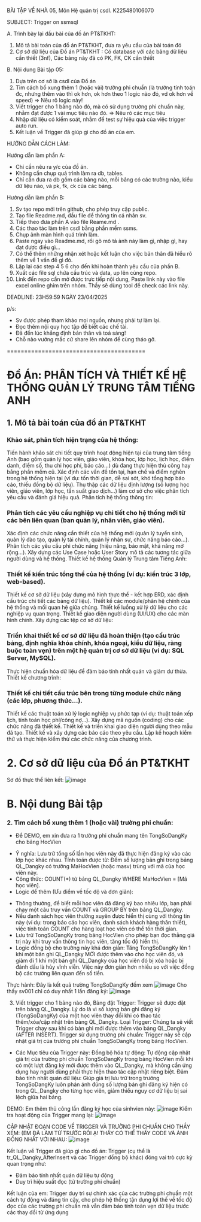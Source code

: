 BÀI TẬP VỀ NHÀ 05, Môn Hệ quản trị csdl. K225480106070

SUBJECT: Trigger on ssmsql 

A. Trình bày lại đầu bài của đồ án PT&TKHT:
1. Mô tả bài toán của đồ án PT&TKHT, 
   đưa ra yêu cầu của bài toán đó
2. Cơ sở dữ liệu của Đồ án PT&TKHT :
   Có database với các bảng dữ liệu cần thiết (3nf),
   Các bảng này đã có PK, FK, CK cần thiết
 
B. Nội dung Bài tập 05:
1. Dựa trên cơ sở là csdl của Đồ án
2. Tìm cách bổ xung thêm 1 (hoặc vài) trường phi chuẩn
   (là trường tính toán đc, nhưng thêm vào thì ok hơn,
    ok hơn theo 1 logic nào đó, vd ok hơn về speed)
   => Nêu rõ logic này!
3. Viết trigger cho 1 bảng nào đó, 
   mà có sử dụng trường phi chuẩn này,
   nhằm đạt được 1 vài mục tiêu nào đó.
   => Nêu rõ các mục tiêu 
4. Nhập dữ liệu có kiểm soát, 
   nhằm để test sự hiệu quả của việc trigger auto run.
5. Kết luận về Trigger đã giúp gì cho đồ án của em.

HƯỚNG DẪN CÁCH LÀM:

Hướng dẫn làm phần A: 
 - Chỉ cần nêu ra y/c của đồ án.
 - Không cần chụp quá trình làm ra db, tables.
 - Chỉ cần đưa ra db gồm các bảng nào,
   mỗi bảng có các trường nào, kiểu dữ liệu nào,
   và pk, fk, ck của các bảng.

Hướng dẫn làm phần B:
1. Sv tạo repo mới trên github, cho phép truy cập public.
2. Tạo file Readme.md, đầu file để thông tin cá nhân sv.
3. Tiếp theo đưa phần A vào file Reame.md .
3. Các thao tác làm trên csdl bằng phần mềm ssms.
4. Chụp ảnh màn hình quá trình làm.
5. Paste ngay vào Readme.md, 
   rồi gõ mô tả ảnh này làm gì, nhập gì, hay đạt được điều gì...
6. Có thể thêm những nhận xét hoặc kết luận
   cho việc bản thân đã hiểu rõ thêm về 1 vấn đề gì đó.
7. Lặp lại các step 4 5 6 cho đến khi hoàn thành yêu cầu của phần B.
8. Xuất các file sql chứa cấu trúc và data, up lên cùng repo.
9. Link đến repo cần mở được trực tiếp nội dung, 
   Paste link này vào file excel online ghim trên nhóm.
   Thầy sẽ dùng tool để check các link này.

DEADLINE: 23H59:59 NGÀY 23/04/2025

p/s:
 - Sv được phép tham khảo mọi nguồn, nhưng phải tự làm lại.
 - Đọc thêm nội quy học tập để biết các chế tài.
 - Đã đến lúc khẳng định bản thân và toả sáng!
 - Chỗ nào vướng mắc cứ share lên nhóm để cùng tháo gỡ.

========================================
# Đồ Án: PHÂN TÍCH VÀ THIẾT KẾ HỆ THỐNG QUẢN LÝ TRUNG TÂM TIẾNG ANH

## 1. Mô tả bài toán của đồ án PT&TKHT

### Khảo sát, phân tích hiện trạng của hệ thống:

Tiến hành khảo sát chi tiết quy trình hoạt động hiện tại của trung tâm tiếng Anh (bao gồm quản lý học viên, giáo viên, khóa học, lớp học, lịch học, điểm danh, điểm số, thu chi học phí, báo cáo...) dù đang thực hiện thủ công hay bằng phần mềm cũ.
Xác định các vấn đề tồn tại, hạn chế và điểm nghẽn trong hệ thống hiện tại (ví dụ: tốn thời gian, dễ sai sót, khó tổng hợp báo cáo, thiếu đồng bộ dữ liệu).
Thu thập các dữ liệu định lượng (số lượng học viên, giáo viên, lớp học, tần suất giao dịch...) làm cơ sở cho việc phân tích yêu cầu và đánh giá hiệu quả.
Phân tích hệ thống thông tin:

### Phân tích các yêu cầu nghiệp vụ chi tiết cho hệ thống mới từ các bên liên quan (ban quản lý, nhân viên, giáo viên).
Xác định các chức năng cần thiết của hệ thống mới (quản lý tuyển sinh, quản lý đào tạo, quản lý tài chính, quản lý nhân sự, chức năng báo cáo...).
Phân tích các yêu cầu phi chức năng (hiệu năng, bảo mật, khả năng mở rộng...).
Xây dựng các Use Case hoặc User Story mô tả các tương tác giữa người dùng và hệ thống.
Thiết kế hệ thống Quản lý Trung tâm Tiếng Anh:

### Thiết kế kiến trúc tổng thể của hệ thống (ví dụ: kiến trúc 3 lớp, web-based).
Thiết kế cơ sở dữ liệu (xây dựng mô hình thực thể - kết hợp ERD, xác định cấu trúc chi tiết các bảng dữ liệu).
Thiết kế các module/phân hệ chính của hệ thống và mối quan hệ giữa chúng.
Thiết kế luồng xử lý dữ liệu cho các nghiệp vụ quan trọng.
Thiết kế giao diện người dùng (UI/UX) cho các màn hình chính.
Xây dựng các tệp cơ sở dữ liệu:

### Triển khai thiết kế cơ sở dữ liệu đã hoàn thiện (tạo cấu trúc bảng, định nghĩa khóa chính, khóa ngoại, kiểu dữ liệu, ràng buộc toàn vẹn) trên một hệ quản trị cơ sở dữ liệu (ví dụ: SQL Server, MySQL).
Thực hiện chuẩn hóa dữ liệu để đảm bảo tính nhất quán và giảm dư thừa.
Thiết kế chương trình:

### Thiết kế chi tiết cấu trúc bên trong từng module chức năng (các lớp, phương thức...).
Thiết kế các thuật toán xử lý logic nghiệp vụ phức tạp (ví dụ: thuật toán xếp lịch, tính toán học phí/công nợ...).
Xây dựng mã nguồn (coding) cho các chức năng đã thiết kế.
Thiết kế và triển khai giao diện người dùng theo mẫu đã tạo.
Thiết kế và xây dựng các báo cáo theo yêu cầu.
Lập kế hoạch kiểm thử và thực hiện kiểm thử các chức năng của chương trình.

 # 2. Cơ sở dữ liệu của Đồ án PT&TKHT 
 
Sơ đồ thực thể liên kết:
![image](https://github.com/user-attachments/assets/e5ece73a-235f-4f72-94fc-941271fb37d2)

# B. Nội dung Bài tập
### 2. Tìm cách bổ xung thêm 1 (hoặc vài) trường phi chuẩn:

* Để DEMO, em xin đưa ra 1 trường phi chuẩn mang tên TongSoDangKy cho bảng HocVien
- Ý nghĩa: Lưu trữ tổng số lần học viên này đã thực hiện đăng ký vào các lớp học khác nhau.
Tính toán được từ: Đếm số lượng bản ghi trong bảng QL_Dangky có trường MaHocVien (hoặc masv) trùng với mã của học viên này.
- Công thức: COUNT(*) từ bảng QL_Dangky WHERE MaHocVien = [Mã học viên].
- Logic để thêm (Ưu điểm về tốc độ và đơn giản):
 + Thông thường, để biết mỗi học viên đã đăng ký bao nhiêu lớp, bạn phải chạy một câu truy vấn COUNT và GROUP BY trên bảng QL_Dangky.
 + Nếu danh sách học viên thường xuyên được hiển thị cùng với thông tin này (ví dụ: trong báo cáo học viên, danh sách khách hàng thân thiết), việc tính toán COUNT cho hàng loạt học viên có thể tốn thời gian.
 + Lưu trữ TongSoDangKy trong bảng HocVien cho phép bạn đọc thẳng giá trị này khi truy vấn thông tin học viên, tăng tốc độ hiển thị.
 + Logic đồng bộ cho trường này khá đơn giản: Tăng TongSoDangKy lên 1 khi một bản ghi QL_Dangky MỚI được thêm vào cho học viên đó, và giảm đi 1 khi một bản ghi QL_Dangky của học viên đó bị xóa hoặc bị đánh dấu là hủy vĩnh viễn. Việc này đơn giản hơn nhiều so với việc đồng bộ các trường liên quan đến số tiền.

Thực hành:
Đây là kết quả trường TongSoDangKy đếm xem 
![image](https://github.com/user-attachments/assets/597d17dd-2c82-4f69-b7eb-f964588519ba)
Cho thấy sv001 chỉ có duy nhất 1 lần đăng ký:
![image](https://github.com/user-attachments/assets/316f98d7-6d40-485a-bdf3-0672f2fcbcd9)


3. Viết trigger cho 1 bảng nào đó, 
Bảng đặt Trigger: Trigger sẽ được đặt trên bảng QL_Dangky. Lý do là vì số lượng bản ghi đăng ký (TongSoDangKy) của một học viên thay đổi khi có thao tác thêm/xóa/cập nhật trên bảng QL_Dangky.
Loại Trigger: Chúng ta sẽ viết Trigger chạy sau khi có bản ghi mới được thêm vào bảng QL_Dangky (AFTER INSERT).
Trigger sử dụng trường phi chuẩn: Trigger này sẽ cập nhật giá trị của trường phi chuẩn TongSoDangKy trong bảng HocVien.

 - Các Mục tiêu của Trigger này:
Đồng bộ hóa tự động: Tự động cập nhật giá trị của trường phi chuẩn TongSoDangKy trong bảng HocVien mỗi khi có một lượt đăng ký mới được thêm vào QL_Dangky, mà không cần ứng dụng hay người dùng phải thực hiện thao tác cập nhật riêng biệt.
Đảm bảo tính nhất quán dữ liệu: Giúp giá trị lưu trữ trong trường TongSoDangKy luôn phản ánh đúng số lượng bản ghi đăng ký hiện có trong QL_Dangky cho từng học viên, giảm thiểu nguy cơ dữ liệu bị sai lệch giữa hai bảng.

DEMO:
Em thêm thủ công lần đăng ký học của sinhvien này:
![image](https://github.com/user-attachments/assets/007b260c-c4b4-409e-a25f-ab372acc750f)
Kiểm tra hoạt động của Trigger mang lại:
![image](https://github.com/user-attachments/assets/be3b714d-e575-4230-b9c0-4f8193d64306)

CẬP NHẬT ĐOẠN CODE VỀ TRIGGER VÀ TRƯỜNG PHI CHUẨN CHO THẦY XEM:
(EM ĐÃ LÀM TỪ TRƯỚC RỒI Ạ! THẦY CÓ THỂ THẤY CODE VÀ ẢNH ĐỒNG NHẤT VỚI NHAU:
![image](https://github.com/user-attachments/assets/5a52fc9b-826d-4b35-a317-e9693fb9f57a)


Kết luận về Trigger đã giúp gì cho đồ án:
Trigger (cụ thể là tr_QL_Dangky_AfterInsert và các Trigger đồng bộ khác) đóng vai trò cực kỳ quan trọng như:
 + Đảm bảo tính nhất quán dữ liệu tự động
 + Duy trì hiệu suất đọc (từ trường phi chuẩn)

Kết luận của em: Trigger duy trì sự chính xác của các trường phi chuẩn một cách tự động và đáng tin cậy, cho phép hệ thống tận dụng lợi thế về tốc độ đọc của các trường phi chuẩn mà vẫn đảm bảo tính toàn vẹn dữ liệu trước các thay đổi từ ứng dụng






